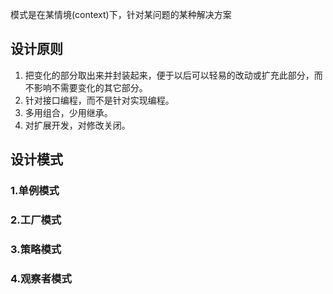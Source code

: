 模式是在某情境(context)下，针对某问题的某种解决方案
## 设计原则

1. 把变化的部分取出来并封装起来，便于以后可以轻易的改动或扩充此部分，而不影响不需要变化的其它部分。
2. 针对接口编程，而不是针对实现编程。
3. 多用组合，少用继承。
4. 对扩展开发，对修改关闭。



## 设计模式

### 1.单例模式


### 2.工厂模式


### 3.策略模式


### 4.观察者模式
